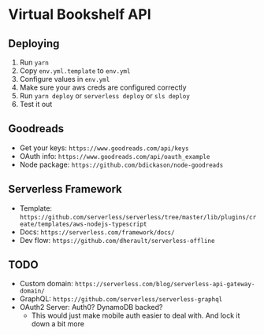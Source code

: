 # Virtual Bookshelf API

## Deploying

1. Run `yarn`
1. Copy `env.yml.template` to `env.yml`
1. Configure values in `env.yml`
1. Make sure your aws creds are configured correctly
1. Run `yarn deploy` or `serverless deploy` or `sls deploy`
1. Test it out

## Goodreads

- Get your keys: `https://www.goodreads.com/api/keys`
- OAuth info: `https://www.goodreads.com/api/oauth_example`
- Node package: `https://github.com/bdickason/node-goodreads`

## Serverless Framework

- Template: `https://github.com/serverless/serverless/tree/master/lib/plugins/create/templates/aws-nodejs-typescript`
- Docs: `https://serverless.com/framework/docs/`
- Dev flow: `https://github.com/dherault/serverless-offline`

## TODO

- Custom domain: `https://serverless.com/blog/serverless-api-gateway-domain/`
- GraphQL: `https://github.com/serverless/serverless-graphql`
- OAuth2 Server: Auth0? DynamoDB backed?
  - This would just make mobile auth easier to deal with. And lock it down a bit more

